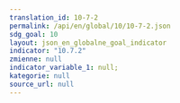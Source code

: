 ```yaml
---
translation_id: 10-7-2
permalink: /api/en/global/10/10-7-2.json
sdg_goal: 10
layout: json_en_globalne_goal_indicator
indicator: "10.7.2"
zmienne: null
indicator_variable_1: null;
kategorie: null
source_url: null
---
```

